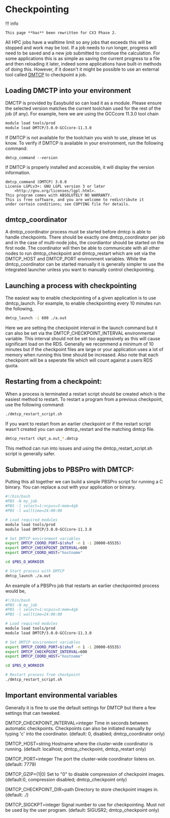 # Checkpointing

!!! info

    This page **has** been rewritten for CX3 Phase 2.

All HPC jobs have a walltime limit so any jobs that exceeds this will be stopped and work may be lost. If a job needs to run longer, progress will need to be saved and a new job submitted to continue the calculation. For some applications this is as simple as saving the current progress to a file and then reloading it later, indeed some applications have built-in methods of doing this. However, if it doesn't it might be possible to use an external tool called [DMTCP](https://github.com/dmtcp/dmtcp) to checkpoint a job.

## Loading DMCTP into your environment
DMCTP is provided by Easybuild so can load it as a module. Please ensure the selected version matches the current toolchain used for the rest of the job (if any). For example, here we are using the GCCcore 11.3.0 tool chain 

```bash
module load tools/prod
module load DMTCP/3.0.0-GCCcore-11.3.0
```

If DMTCP is not available for the toolchain you wish to use, please let us know.
To verify if DMTCP is available in your environment, run the following command:

```console
dmtcp_command --version
```

If DMTCP is properly installed and accessible, it will display the version information.

```console
dmtcp_command (DMTCP) 3.0.0
License LGPLv3+: GNU LGPL version 3 or later
    <http://gnu.org/licenses/lgpl.html>.
This program comes with ABSOLUTELY NO WARRANTY.
This is free software, and you are welcome to redistribute it
under certain conditions; see COPYING file for details.
```

## dmtcp_coordinator
A dmtcp_coordinator process must be started before dmtcp is able to handle checkpoints. There should be exactly one dmtcp_coordinator per job and in the case of multi-node jobs, the coordiantor should be started on the first node. The coordinator will then be able to communicate with all other nodes to run dmtcp_checkpoint and dmtcp_restart which are set via the DMTCP_HOST and DMTCP_PORT environment variables. While the dmtcp_coordinator can be started manually it is generally simpler to use the integrated launcher unless you want to manually control checkpointing.

## Launching a process with checkpointing
The easiest way to enable checkpointing of a given application is to use dmtcp_launch. For example, to enable checkpointing every 10 minutes run the following,
```bash
dmtcp_launch -i 600 ./a.out
```
Here we are setting the checkpoint interval in the launch command but it can also be set via the DMTCP_CHECKPOINT_INTERVAL environmental variable. 
This interval should not be set too aggressively as this will cause significant load on the RDS. Generally we recommend a minimum of 10 minutes but if the checkpoint files are large or your application uses a lot of memory when running this time should be increased. Also note that each checkpoint will be a seperate file which will count against a users RDS quota.

## Restarting from a checkpoint:
When a process is terminated a restart script should be created which is the easiest method to restart.
To restart a program from a previous checkpoint, use the following command:

```bash
./dmtcp_restart_script.sh
```

If you want to restart from an earlier checkpoint or if the restart script wasn't created you can use dmtcp_restart and the matching dmtcp file.
```bash
dmtcp_restart ckpt_a.out_*.dmtcp
```
This method can run into issues and using the dmtcp_restart_script.sh script is generally safer.

## Submitting jobs to PBSPro with DMTCP:
Putting this all together we can build a simple PBSPro script for running a C binrary. You can replace a.out with your application or binrary.

```bash
#!/bin/bash
#PBS -N my_job
#PBS -l select=1:ncpus=3:mem=4gb
#PBS -l walltime=24:00:00

# Load required modules
module load tools/prod
module load DMTCP/3.0.0-GCCcore-11.3.0

# Set DMTCP environment variables
export DMTCP_COORD_PORT=$(shuf -n 1 -i 20000-65535)
export DMTCP_CHECKPOINT_INTERVAL=600
export DMTCP_COORD_HOST="hostname"

cd $PBS_O_WORKDIR

# Start process with DMTCP
dmtcp_launch ./a.out
```

An example of a PBSPro job that restarts an earlier checkpointed process would be,

```bash
#!/bin/bash
#PBS -N my_job
#PBS -l select=1:ncpus=3:mem=4gb
#PBS -l walltime=24:00:00

# Load required modules
module load tools/prod
module load DMTCP/3.0.0-GCCcore-11.3.0

# Set DMTCP environment variables
export DMTCP_COORD_PORT=$(shuf -n 1 -i 20000-65535)
export DMTCP_CHECKPOINT_INTERVAL=600
export DMTCP_COORD_HOST="hostname"

cd $PBS_O_WORKDIR

# Restart process from checkpoint
./dmtcp_restart_script.sh
```

## Important environmental variables
Generally it is fine to use the default settings for DMTCP but there a few settings that can tweeked.

DMTCP_CHECKPOINT_INTERVAL=integer
Time in seconds between automatic checkpoints. Checkpoints can also be initiated manually by typing 'c' into the coordinator. (default: 0, disabled; dmtcp_coordinator only)

DMTCP_HOST=string
Hostname where the cluster-wide coordinator is running. (default: localhost; dmtcp_checkpoint, dmtcp_restart only)

DMTCP_PORT=integer
The port the cluster-wide coordinator listens on. (default: 7779)

DMTCP_GZIP=(1|0)
Set to "0" to disable compression of checkpoint images. (default:0, compression disabled; dmtcp_checkpoint only)

DMTCP_CHECKPOINT_DIR=path
Directory to store checkpoint images in. (default: ./)

DMTCP_SIGCKPT=integer
Signal number to use for checkpointing. Must not be used by the user program. (default: SIGUSR2; dmtcp_checkpoint only)
